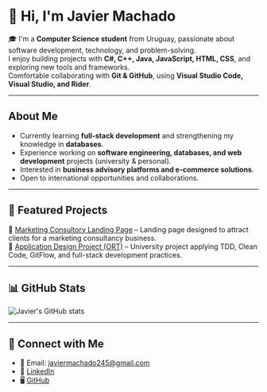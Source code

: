 # 👋 Hi, I'm Javier Machado

🎓 I'm a **Computer Science student** from Uruguay, passionate about software development, technology, and problem-solving.  
   I enjoy building projects with **C#, C++, Java, JavaScript, HTML, CSS**, and exploring new tools and frameworks.  
   Comfortable collaborating with **Git & GitHub**, using **Visual Studio Code, Visual Studio, and Rider**.  

---

##  About Me
-  Currently learning **full-stack development** and strengthening my knowledge in **databases**.  
-  Experience working on **software engineering, databases, and web development** projects (university & personal).  
-  Interested in **business advisory platforms and e-commerce solutions**.  
-  Open to international opportunities and collaborations.  

---

## 📂 Featured Projects
🔹 [Marketing Consultory Landing Page](https://github.com/JavierMachadoo/marketing-landing-Alquimia) – Landing page designed to attract clients for a marketing consultancy business.  
🔹 [Application Design Project (ORT)]((https://github.com/IngSoft-DA1/308200-304806-307097)) – University project applying TDD, Clean Code, GitFlow, and full-stack development practices.  

---

## 📊 GitHub Stats
![Javier's GitHub stats](https://github-readme-stats.vercel.app/api?username=javiermachadoo&show_icons=true&theme=tokyonight)  

---

## 🤝 Connect with Me
- 📧 Email: javiermachado245@gmail.com  
- 💼 [LinkedIn](https://www.linkedin.com/in/javiermachadoo)  
- 🖥️ [GitHub](https://github.com/JavierMachadoo)  

